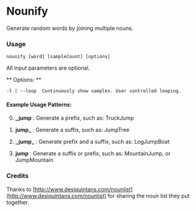 # Nounify
Generate random words by joining multiple nouns.


### Usage
    nounify [word] [sampleCount] [options]

All input parameters are optional.


** Options: **
    
    -l | --loop  Continuously show samples. User controlled looping.


#### Example Usage Patterns: ####

0. **_jump** : Generate a prefix, such as: TruckJump
	
0. **jump_** : Generate a suffix, such as: JumpTree
	
0. **\_jump_** : Generate prefix and a suffix, such as: LogJumpBoat
	
0. **jump** : Generate a suffix or prefix, such as: MountainJump, or JumpMountain


### Credits
Thanks to [http://www.desiquintans.com/nounlist](http://www.desiquintans.com/nounlist) for sharing the noun list they put together.